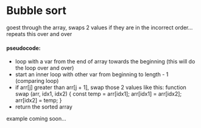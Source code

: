 # Bubble sort
goest through the array, swaps 2 values if they are in the incorrect order... repeats this over and over


#### pseudocode:
 - loop with a var from the end of array towards the beginning (this will do the loop over and over)
 - start an inner loop with other var from beginning to length - 1 (comparing loop)
 - if arr[j] greater than arr[j + 1], swap those 2 values like this:
    function swap (arr, idx1, idx2) {
        const temp = arr[idx1];
        arr[idx1] = arr[idx2];
        arr[idx2] = temp;
    }
 - return the sorted array

example coming soon...
